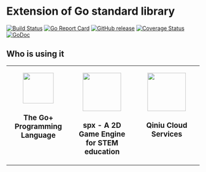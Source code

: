 Extension of Go standard library
===============

[![Build Status](https://github.com/qiniu/x/actions/workflows/go.yml/badge.svg)](https://github.com/qiniu/x/actions/workflows/go.yml)
[![Go Report Card](https://goreportcard.com/badge/github.com/qiniu/x)](https://goreportcard.com/report/github.com/qiniu/x)
[![GitHub release](https://img.shields.io/github/v/tag/qiniu/x.svg?label=release)](https://github.com/qiniu/x/releases)
[![Coverage Status](https://codecov.io/gh/qiniu/x/branch/master/graph/badge.svg)](https://codecov.io/gh/qiniu/x)
[![GoDoc](https://pkg.go.dev/badge/github.com/qiniu/x.svg)](https://pkg.go.dev/mod/github.com/qiniu/x)

## Who is using it

<table>
<tr>
<td width=33% valign=top>

<div align="center">
<p></p>
<p>
  <a href="https://github.com/goplus/gop"><img width="80" src="https://goplus.org/favicon.svg"></a>
</p>
<h3>The Go+ Programming Language</h3>
</div>

</td>
<td width=33% valign=top>

<div align="center">
<p></p>
<p>
  <a href="https://github.com/goplus/spx"><img width="100" src="https://github.com/goplus/FlappyCalf/raw/main/assets/FlappyCalf.jpg"></a>
</p>
<h3>spx - A 2D Game Engine for STEM education</h3>
</div>

</td>

<td valign=top>

<div align="center">
<p></p>
<p>
  <a href="https://www.qiniu.com/"><img width="100" src="https://goplus.org/_next/static/media/qiniu_doll.d41a30a3.png"></a>
</p>
<h3>Qiniu Cloud Services</h3>
</div>

</td>

</tr>
</table>
